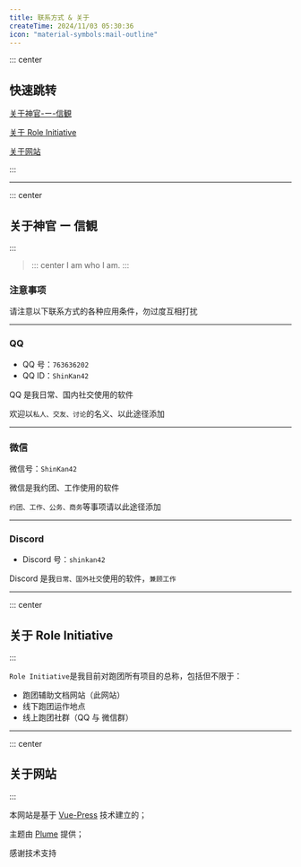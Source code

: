 ```yaml
---
title: 联系方式 & 关于
createTime: 2024/11/03 05:30:36
icon: "material-symbols:mail-outline"
---
```


::: center

## **快速跳转**

[关于神官-ー-信観](#关于神官-ー-信観)

[关于 Role Initiative](#关于role-initiative)

[关于网站](#关于网站)

:::

---

::: center

## **关于神官 ー 信観**

:::

> ::: center
> I am who I am.
> :::

### **注意事项**

请注意以下联系方式的各种应用条件，勿过度互相打扰

---

<LinkCard title="/// PLACEHOLDER ///" href="https://qm.qq.com/q/foVPamHWfK">

### **QQ**

- QQ 号：`763636202`
- QQ ID：`ShinKan42`

QQ 是我日常、国内社交使用的软件

欢迎以`私人、交友、讨论`的名义、以此途径添加

</LinkCard>

---

<Card title="/// PLACEHOLDER ///">

### **微信**

微信号：`ShinKan42`

微信是我约团、工作使用的软件

`约团、工作、公务、商务`等事项请以此途径添加

</Card>

---

<LinkCard title="/// PLACEHOLDER ///" href="https://discord.gg/tbgra5cAtH">

### **Discord**

- Discord 号：`shinkan42`

Discord 是我`日常、国外社交`使用的软件，`兼顾工作`

</LinkCard>

---

::: center

## **关于 Role Initiative**

:::

`Role Initiative`是我目前对跑团所有项目的总称，包括但不限于：

- 跑团辅助文档网站（此网站）
- 线下跑团运作地点
- 线上跑团社群（QQ 与 微信群）

---

::: center

## **关于网站**

:::

本网站是基于 [Vue-Press](https://ecosystem.vuejs.press/zh/) 技术建立的；

主题由 [Plume](https://theme-plume.vuejs.press/) 提供；

感谢技术支持
